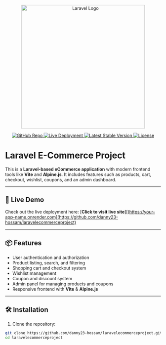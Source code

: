 <p align="center">
  <a href="https://laravel.com" target="_blank">
    <img src="https://raw.githubusercontent.com/laravel/art/master/logo-lockup/5%20SVG/2%20CMYK/1%20Full%20Color/laravel-logolockup-cmyk-red.svg" width="400" alt="Laravel Logo">
  </a>
</p>

<p align="center">
  <a href="https://github.com/danny23-hossam/laravelecommerceproject" target="_blank">
    <img src="https://img.shields.io/badge/GitHub-Project-blue?logo=github" alt="GitHub Repo">
  </a>
  <a href="https://your-app-name.onrender.com" target="_blank">
    <img src="https://img.shields.io/badge/Live-Render-green" alt="Live Deployment">
  </a>
  <a href="https://packagist.org/packages/laravel/framework" target="_blank">
    <img src="https://img.shields.io/packagist/v/laravel/framework" alt="Latest Stable Version">
  </a>
  <a href="https://opensource.org/licenses/MIT" target="_blank">
    <img src="https://img.shields.io/badge/License-MIT-lightgrey" alt="License">
  </a>
</p>

# Laravel E-Commerce Project

This is a **Laravel-based eCommerce application** with modern frontend tools like **Vite** and **Alpine.js**. It includes features such as products, cart, checkout, wishlist, coupons, and an admin dashboard.

---

## 🚀 Live Demo

Check out the live deployment here: [**Click to visit live site**][(https://your-app-name.onrender.com](https://github.com/danny23-hossam/laravelecommerceproject)  

---

## 📦 Features

- User authentication and authorization  
- Product listing, search, and filtering  
- Shopping cart and checkout system  
- Wishlist management  
- Coupon and discount system  
- Admin panel for managing products and coupons  
- Responsive frontend with **Vite** & **Alpine.js**

---

## 🛠 Installation

1. Clone the repository:

```bash
git clone https://github.com/danny23-hossam/laravelecommerceproject.git
cd laravelecommerceproject
